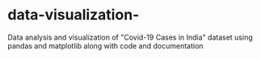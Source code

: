# data-visualization-
Data analysis and visualization of "Covid-19 Cases in India" dataset using pandas and matplotlib along with code and documentation
